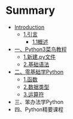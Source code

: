 # Summary

* [Introduction](README.md)
  * [1.引言](1yin-yan.md)
    * [1.1概述](1yin-yan/11gai-shu.md)
* [一、Python3菜鸟教程](chapter1.md)
  * [1.新建.py文件](chapter1/1xin-5efa-py-wen-jian.md)
  * [2.基础语法](chapter1/2ji-chu-yu-fa.md)
* [二、零基础学Python](er-3001-ling-ji-chu-xue-python.md)
  * [1.函数](er-3001-ling-ji-chu-xue-python/1han-shu.md)
  * [2.数据类型](er-3001-ling-ji-chu-xue-python/2shu-ju-lei-xing.md)
  * [3.运算符](er-3001-ling-ji-chu-xue-python/3yun-suan-fu.md)
* 三、笨办法学Python
* 四、Python精要课程

